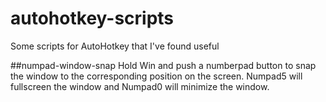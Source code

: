 # autohotkey-scripts
Some scripts for AutoHotkey that I've found useful

##numpad-window-snap
Hold Win and push a numberpad button to snap the window to the corresponding position on the screen. Numpad5 will fullscreen the window and Numpad0 will minimize the window.

